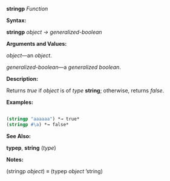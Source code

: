 **stringp** *Function* 



**Syntax:** 



**stringp** *object → generalized-boolean* 



**Arguments and Values:** 



*object*—an *object*. 



*generalized-boolean*—a *generalized boolean*. 



**Description:** 



Returns *true* if *object* is of *type* **string**; otherwise, returns *false*. 







 



 



**Examples:**
```lisp
 
(stringp "aaaaaa") *→ true* 
(stringp #\a) *→ false* 

```
**See Also:** 



**typep**, **string** (*type*) 



**Notes:** 



(stringp *object*) *≡* (typep *object* ’string) 



